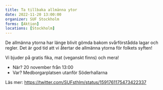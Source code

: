 ```yaml
---
title: Ta tillbaka allmänna ytor
date: 2022-11-20 13:00:00
organizer: SUF Stockholm
forms: [Aktion]
locations: [Stockholm]
---
```

De allmänna ytorna har länge blivit gömda bakom svårförstådda lagar och regler. Det är god tid att vi återtar de allmänna ytorna för folkets syften!

Vi bjuder på gratis fika, mat (veganskt finns) och mera!

* När? 20 november från 13:00
* Var? Medborgarplatsen utanför Söderhallarna

Läs mer: https://twitter.com/SUFsthlm/status/1591761175473422337